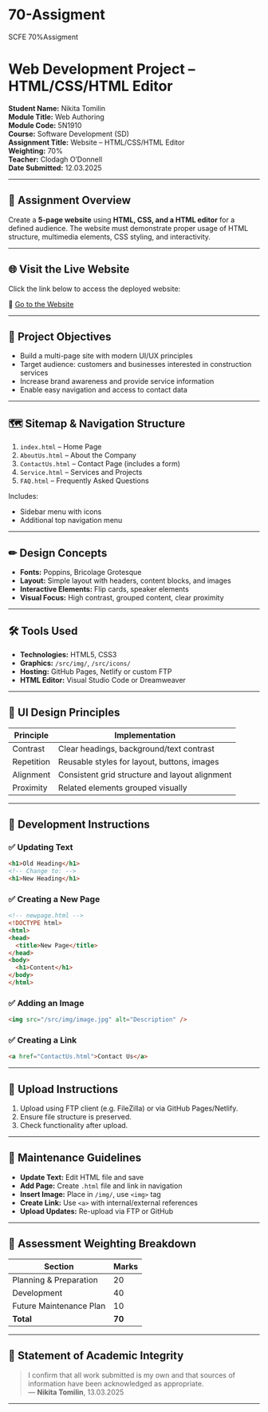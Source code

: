 # 70-Assigment
SCFE 70%Assigment
# Web Development Project – HTML/CSS/HTML Editor

**Student Name:** Nikita Tomilin  
**Module Title:** Web Authoring  
**Module Code:** 5N1910  
**Course:** Software Development (SD)  
**Assignment Title:** Website – HTML/CSS/HTML Editor  
**Weighting:** 70%  
**Teacher:** Clodagh O’Donnell  
**Date Submitted:** 12.03.2025  

---

## 📌 Assignment Overview

Create a **5-page website** using **HTML, CSS, and a HTML editor** for a defined audience. The website must demonstrate proper usage of HTML structure, multimedia elements, CSS styling, and interactivity.

---

## 🌐 Visit the Live Website

Click the link below to access the deployed website:

🔗 [Go to the Website](https://nikgit165.github.io/70-Assigment/)

---

## 🎯 Project Objectives

- Build a multi-page site with modern UI/UX principles
- Target audience: customers and businesses interested in construction services
- Increase brand awareness and provide service information
- Enable easy navigation and access to contact data

---

## 🗺 Sitemap & Navigation Structure

1. `index.html` – Home Page  
2. `AboutUs.html` – About the Company  
3. `ContactUs.html` – Contact Page (includes a form)  
4. `Service.html` – Services and Projects  
5. `FAQ.html` – Frequently Asked Questions  

Includes:
- Sidebar menu with icons
- Additional top navigation menu

---

## ✏ Design Concepts

- **Fonts:** Poppins, Bricolage Grotesque  
- **Layout:** Simple layout with headers, content blocks, and images  
- **Interactive Elements:** Flip cards, speaker elements  
- **Visual Focus:** High contrast, grouped content, clear proximity  

---

## 🛠 Tools Used

- **Technologies:** HTML5, CSS3  
- **Graphics:** `/src/img/`, `/src/icons/`  
- **Hosting:** GitHub Pages, Netlify or custom FTP  
- **HTML Editor:** Visual Studio Code or Dreamweaver

---

## 🎨 UI Design Principles

| Principle   | Implementation |
|-------------|----------------|
| Contrast    | Clear headings, background/text contrast |
| Repetition  | Reusable styles for layout, buttons, images |
| Alignment   | Consistent grid structure and layout alignment |
| Proximity   | Related elements grouped visually |

---

## 🧱 Development Instructions

### ✅ Updating Text
```html
<h1>Old Heading</h1>
<!-- Change to: -->
<h1>New Heading</h1>
```

### ✅ Creating a New Page
```html
<!-- newpage.html -->
<!DOCTYPE html>
<html>
<head>
  <title>New Page</title>
</head>
<body>
  <h1>Content</h1>
</body>
</html>
```

### ✅ Adding an Image
```html
<img src="/src/img/image.jpg" alt="Description" />
```

### ✅ Creating a Link
```html
<a href="ContactUs.html">Contact Us</a>
```

---

## 🚀 Upload Instructions

1. Upload using FTP client (e.g. FileZilla) or via GitHub Pages/Netlify.
2. Ensure file structure is preserved.
3. Check functionality after upload.

---

## 🔧 Maintenance Guidelines

- **Update Text:** Edit HTML file and save
- **Add Page:** Create `.html` file and link in navigation
- **Insert Image:** Place in `/img/`, use `<img>` tag
- **Create Link:** Use `<a>` with internal/external references
- **Upload Updates:** Re-upload via FTP or GitHub

---

## 📝 Assessment Weighting Breakdown

| Section                 | Marks |
|-------------------------|-------|
| Planning & Preparation  | 20    |
| Development             | 40    |
| Future Maintenance Plan | 10    |
| **Total**               | **70**|

---

## 🧾 Statement of Academic Integrity

> I confirm that all work submitted is my own and that sources of information have been acknowledged as appropriate.  
> — **Nikita Tomilin**, 13.03.2025

---
